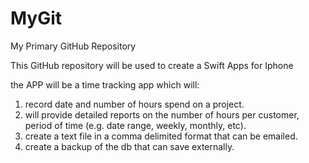 # MyGit
My Primary GitHub Repository

This GitHub repository will be used to create a Swift Apps for Iphone

the APP will be a time tracking app which will:

1. record date and number of hours spend on a project.
2. will provide detailed reports on the number of hours per customer, period of time (e.g. date range, weekly, monthly, etc).
3. create a text file in a comma delimited format that can be emailed.
4. create a backup of the db that can save externally.
